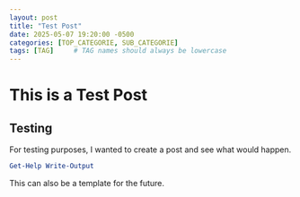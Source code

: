 ```yaml
---
layout: post
title: "Test Post"
date: 2025-05-07 19:20:00 -0500
categories: [TOP_CATEGORIE, SUB_CATEGORIE]
tags: [TAG]     # TAG names should always be lowercase
---
```


# This is a Test Post

## Testing

For testing purposes, I wanted to create a post and see what would happen.

```powershell
Get-Help Write-Output
```

This can also be a template for the future.